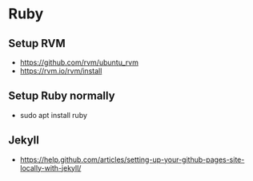 # Ruby

## Setup RVM
* https://github.com/rvm/ubuntu_rvm
* https://rvm.io/rvm/install

## Setup Ruby normally
* sudo apt install ruby

## Jekyll
* https://help.github.com/articles/setting-up-your-github-pages-site-locally-with-jekyll/
